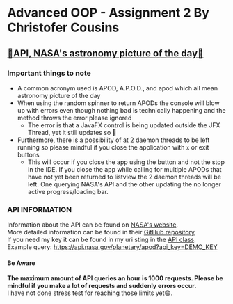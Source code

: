 # Advanced OOP - Assignment 2 By Christofer Cousins
## [🌌API, NASA's astronomy picture of the day🌌](https://api.nasa.gov/index.html#browseAPI.apod)

### Important things to note

- A common acronym used is APOD, A.P.O.D., and apod which all mean astronomy picture of the day
- When using the random spinner to return APODs the console will blow up with errors even though nothing bad is
  technically happening and the method throws the error please ignored
    - The error is that a JavaFX control is being updated outside the JFX Thread, yet it still updates so 🤷
- Furthermore, there is a possibility of at 2 daemon threads to be left running so please mindful if you close the
  application with `x` or exit buttons
    - This will occur if you close the app using the button and not the stop in the IDE. If you close the app while
      calling for multiple APODs that have not yet been returned to listview the 2 daemon threads will be left. One
      querying NASA's API and the other updating the no longer active progress/loading bar.

### API INFORMATION

Information about the API can be found on [NASA's website](https://api.nasa.gov/index.html#browseAPI.apod).  
More detailed information can be found in their [GitHub repository](https://github.com/nasa/apod-api#docs-)  
If you need my key it can be found in my uri sting in
the [API class](/src/main/java/space/nasa/spaceapi/utilities/API.java).   
Example query: https://api.nasa.gov/planetary/apod?api_key=DEMO_KEY

#### Be Aware
__The maximum amount of API queries an hour is 1000 requests. Please be mindful if you make a lot of requests and
suddenly errors occur.__  
I have not done stress test for reaching those limits yet😄.
